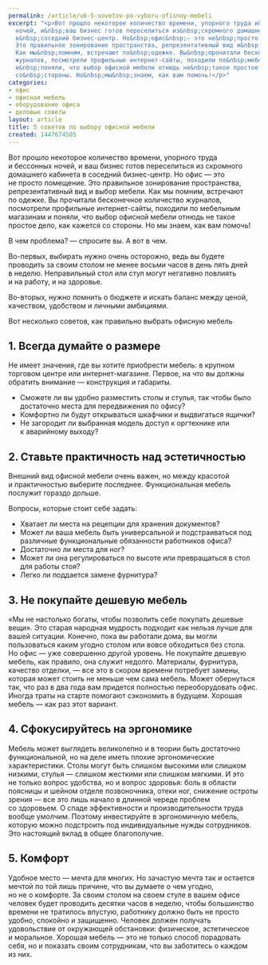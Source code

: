 ```yaml
---
permalink: /article/u6-5-sovetov-po-vyboru-ofisnoy-mebeli
excerpt: "<p>Вот прошло некоторое количество времени, упорного труда и&nbsp;бессонных
  ночей, и&nbsp;ваш бизнес готов переселиться из&nbsp;скромного домашнего кабинета
  в&nbsp;соседний бизнес-центр. Но&nbsp;офис&nbsp;— это не&nbsp;просто помещение.
  Это правильное зонирование пространства, репрезентативный вид и&nbsp;выбор мебели.
  Как мы&nbsp;помним, встречают по&nbsp;одежке. Вы&nbsp;прочитали бесконечное количество
  журналов, посмотрели профильные интернет-сайты, походили по&nbsp;мебельным магазинам
  и&nbsp;поняли, что выбор офисной мебели отнюдь не&nbsp;такое простое дело, как кажется
  со&nbsp;стороны. Но&nbsp;мы&nbsp;знаем, как вам помочь!</p>"
categories:
- офис
- офисная мебель
- оборудование офиса
- деловые советы
layout: article
title: 5 советов по выбору офисной мебели
created: 1447674505
---
```

<p>Вот прошло некоторое количество времени, упорного труда и&nbsp;бессонных ночей, и&nbsp;ваш бизнес готов переселиться из&nbsp;скромного домашнего кабинета в&nbsp;соседний бизнес-центр. Но&nbsp;офис&nbsp;— это не&nbsp;просто помещение. Это правильное зонирование пространства, репрезентативный вид и&nbsp;выбор мебели. Как мы&nbsp;помним, встречают по&nbsp;одежке. Вы&nbsp;прочитали бесконечное количество журналов, посмотрели профильные интернет-сайты, походили по&nbsp;мебельным магазинам и&nbsp;поняли, что выбор офисной мебели отнюдь не&nbsp;такое простое дело, как кажется со&nbsp;стороны. Но&nbsp;мы&nbsp;знаем, как вам помочь!</p>
<p>В&nbsp;чем проблема? —&nbsp;спросите&nbsp;вы. А&nbsp;вот в&nbsp;чем.</p>
<p>Во-первых, выбирать нужно очень осторожно, ведь вы&nbsp;будете проводить за&nbsp;своим столом не&nbsp;менее восьми часов в&nbsp;день пять дней в&nbsp;неделю. Неправильный стол или стул могут негативно повлиять и&nbsp;на&nbsp;работу, и&nbsp;на&nbsp;здоровье.</p>
<p>Во-вторых, нужно помнить о&nbsp;бюджете и&nbsp;искать баланс между ценой, качеством, удобством и&nbsp;личными амбициями.</p>
<p>Вот несколько советов, как правильно выбрать офисную мебель</p>
<h2>1. Всегда думайте о&nbsp;размере</h2>
<p>Не&nbsp;имеет значения, где вы&nbsp;хотите приобрести мебель: в&nbsp;крупном торговом центре или интернет-магазине. Первое, на&nbsp;что вы&nbsp;должны обратить внимание&nbsp;— конструкция и&nbsp;габариты. </p>
<p>
	<ul>
		<li><span>Сможете</span>&nbsp;<span>ли вы</span>&nbsp;<span>удобно разместить столы и</span>&nbsp;<span>стулья, так чтобы было достаточно места для передвижения по</span>&nbsp;<span>офису?</span></li>
		<li><span>Комфортно</span>&nbsp;<span>ли будут открываться шкафчики и</span>&nbsp;<span>выдвигаться ящички?</span></li>
		<li><span>Не</span>&nbsp;<span>загородит</span>&nbsp;<span>ли выбранная модель доступ к</span>&nbsp;<span>оргтехнике или к</span>&nbsp;<span>аварийному выходу?</span></li>
	</ul>
</p>
<h2>2. Ставьте практичность над эстетичностью</h2>
<p>Внешний вид офисной мебели очень важен, но&nbsp;между красотой и&nbsp;практичностью выберите последнее. Функциональная мебель послужит гораздо дольше. </p>
<p>Вопросы, которые стоит себе задать: </p>
<p>
	<ul>
		<li><span>Хватает</span>&nbsp;<span>ли места на</span>&nbsp;<span>рецепции для хранения документов?</span></li>
		<li><span>Может</span>&nbsp;<span>ли ваша мебель быть универсальной и</span>&nbsp;<span>подстраиваться под различные функциональные обязанности работников офиса?</span></li>
		<li><span>Достаточно</span>&nbsp;<span>ли места для ног?</span></li>
		<li><span>Может</span>&nbsp;<span>ли она регулироваться по</span>&nbsp;<span>высоте или превращаться в</span>&nbsp;<span>стол для работы стоя?</span></li>
		<li><span>Легко</span>&nbsp;<span>ли поддается замене фурнитура?</span></li>
	</ul>
</p>
<h2>3. Не&nbsp;покупайте дешевую мебель</h2>
<p>«Мы&nbsp;не&nbsp;настолько богаты, чтобы позволить себе покупать дешевые вещи». Это старая народная мудрость подходит как нельзя лучше для вашей ситуации. Конечно, пока вы&nbsp;работали дома, вы&nbsp;могли пользоваться каким угодно столом или вовсе обходиться без стола. Но&nbsp;офис&nbsp;— уже совершенно другой уровень. Не&nbsp;покупайте дешевую мебель, как правило, она служит недолго. Материалы, фурнитура, качество отделки,&nbsp;— все это в&nbsp;скором времени потребует замены, которая может стоить не&nbsp;меньше чем сама мебель. Может обернуться так, что раз в&nbsp;два года вам придется полностью переоборудовать офис. Иногда траты на&nbsp;старте помогают сэкономить в&nbsp;будущем. Хорошая мебель&nbsp;— как раз этот вариант.</p>
<h2>4. Сфокусируйтесь на&nbsp;эргономике</h2>
<p>Мебель может выглядеть великолепно и&nbsp;в&nbsp;теории быть достаточно функциональной, но&nbsp;на&nbsp;деле иметь плохие эргономические характеристики. Столы могут быть слишком высокими или слишком низкими, стулья&nbsp;— слишком жесткими или слишком мягкими. И&nbsp;это не&nbsp;только вопрос удобства, но&nbsp;и&nbsp;вопрос здоровья: боль в&nbsp;области поясницы и&nbsp;шейном отделе позвоночника, отеки ног, снижение остроты зрения&nbsp;— все это лишь начало в&nbsp;длинной череде проблем со&nbsp;здоровьем. О&nbsp;спаде эффективности и&nbsp;производительности труда вообще умолчим. Поэтому инвестируйте в&nbsp;эргономичную мебель, которую можно подстроить под индивидуальные нужды сотрудников. Это настоящий вклад в&nbsp;общее благополучие.</p>
<h2>5. Комфорт </h2>
<p>Удобное место&nbsp;— мечта для многих. Но&nbsp;зачастую мечта так и&nbsp;остается мечтой по&nbsp;той лишь причине, что вы&nbsp;думаете о&nbsp;чем угодно, но&nbsp;не&nbsp;о&nbsp;комфорте. За&nbsp;своим столом на&nbsp;своем стуле в&nbsp;вашем офисе человек будет проводить десятки часов в&nbsp;неделю, чтобы большинство времени не&nbsp;тратилось впустую, работнику должно быть не&nbsp;просто удобно, спокойно и&nbsp;защищенно. Человек должен получать удовольствие от&nbsp;окружающей обстановки: физическое, эстетическое и&nbsp;моральное. Хорошая мебель&nbsp;— это не&nbsp;только способ порадовать себя, но&nbsp;и&nbsp;показать своим сотрудникам, что вы&nbsp;заботитесь о&nbsp;каждом из&nbsp;них.</p>
